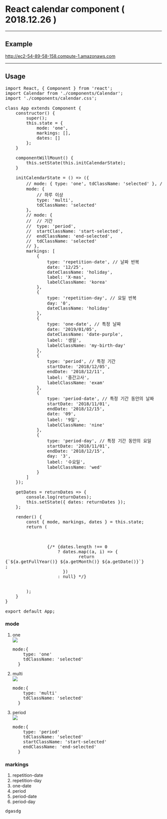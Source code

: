 # React calendar component ( 2018.12.26 )
<hr>

## Example 
http://ec2-54-89-58-158.compute-1.amazonaws.com
<hr>

## Usage
<pre>
import React, { Component } from 'react';
import Calendar from './components/Calendar';
import './components/calendar.css';

class App extends Component {
	constructor() {
		super();
		this.state = {
			mode: 'one',
			markings: [],
			dates: []
		};
	}

	componentWillMount() {
		this.setState(this.initCalendarState);
	}

	initCalendarState = () => ({
		// mode: { type: 'one', tdClassName: 'selected' }, // 하루
		mode: {
			// 하루 이상
			type: 'multi',
			tdClassName: 'selected'
		},
		// mode: {
		// 	// 기간
		// 	type: 'period',
		// 	startClassName: 'start-selected',
		// 	endClassName: 'end-selected',
		// 	tdClassName: 'selected'
		// },
		markings: [
			{
				type: 'repetition-date', // 날짜 반복
				date: '12/25',
				dateClassName: 'holiday',
				label: 'X-mas',
				labelClassName: 'korea'
			},
			{
				type: 'repetition-day', // 요일 반복
				day: '0',
				dateClassName: 'holiday'
			},
			{
				type: 'one-date', // 특정 날짜
				date: '2019/01/05',
				dateClassName: 'date-purple',
				label: '생일',
				labelClassName: 'my-birth-day'
			},
			{
				type: 'period', // 특정 기간
				startDate: '2018/12/05',
				endDate: '2018/12/11',
				label: '중간고사',
				labelClassName: 'exam'
			},
			{
				type: 'period-date', // 특정 기간 동안의 날짜
				startDate: '2018/11/01',
				endDate: '2018/12/15',
				date: '09',
				label: '9일',
				labelClassName: 'nine'
			},
			{
				type: 'period-day', // 특정 기간 동안의 요일
				startDate: '2018/11/01',
				endDate: '2018/12/15',
				day: '3',
				label: '수요일',
				labelClassName: 'wed'
			}
		]
	});

	getDates = returnDates => {
		console.log(returnDates);
		this.setState({ dates: returnDates });
	};

	render() {
		const { mode, markings, dates } = this.state;
		return (
			<div className="App">
				<Calendar mode={mode} markings={markings} getDates={this.getDates} isActive={false} />
				{/* {dates.length !== 0
					? dates.map((a, i) => {
							return <div key={i}>{`${a.getFullYear()} ${a.getMonth()} ${a.getDate()}`}</div>;
					  })
					: null} */}
			</div>
		);
	}
}

export default App;
</pre>

### mode
<ol>
  <li>one</li>
  <img src="https://user-images.githubusercontent.com/31440203/50450157-6ca0ad00-096f-11e9-9c77-ace525f25bf7.PNG">
  <pre>mode:{
    type: 'one'
    tdClassName: 'selected' 
  }</pre>
  <li>multi</li>
   <img src="https://user-images.githubusercontent.com/31440203/50450159-6e6a7080-096f-11e9-9793-d643497692f7.PNG">
  <pre>mode:{
    type: 'multi'
    tdClassName: 'selected' 
  }</pre>
  <li>period</li>
   <img src="https://user-images.githubusercontent.com/31440203/50450160-6f9b9d80-096f-11e9-8f50-8b62e6f9dc1a.PNG">
  <pre>mode:{
    type: 'period'
    tdClassName: 'selected' 
    startClassName: 'start-selected'
    endClassName: 'end-selected'
  }</pre>
</ol>

### markings
<ol>
  <li>repetition-date</li>
  <li>repetition-day</li>
  <li>one-date</li>
  <li>period</li>
  <li>period-date</li>
  <li>period-day</li>
</ol>
<pre>
dgasdg
</pre>
